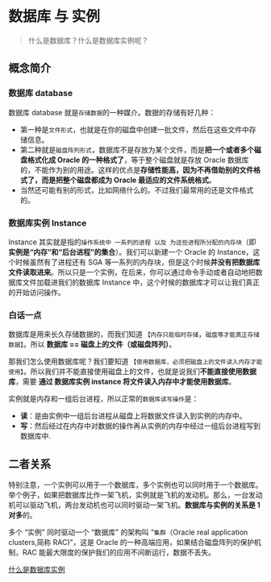 # 数据库 与 实例

> 什么是数据库？什么是数据库实例呢？

## 概念简介

### 数据库 database

数据库 database 就是`存储数据`的一种媒介。数据的存储有好几种：

- 第一种是`文件形式`，也就是在你的磁盘中创建一批文件，然后在这些文件中存储信息。
- 第二种就是`磁盘阵列形式`，数据库不是存放为某个文件，而是**把一个或者多个磁盘格式化成 Oracle 的一种格式了**，等于整个磁盘就是存放 Oracle 数据库的，不能作为别的用途。这样的优点是**存储性能高，因为不再借助别的文件格式了，而是把整个磁盘都成为 Oracle 最适应的文件系统格式**。
- 当然还可能有别的形式，比如网络什么的。不过我们最常用的还是文件格式的。

### 数据库实例 Instance

Instance 其实就是指的`操作系统中 一系列的进程 以及 为这些进程所分配的内存块`（即 **实例是“内存”和“后台进程”的集合**）。我们可以新建一个 Oracle 的 Instance，这个时候虽然有了进程还有 SGA 等一系列的内存块，但是这个时候**并没有把数据库文件读取进来**。所以只是一个实例，在后来，你可以通过命令手动或者自动地把数据库文件加载进我们的数据库 Instance 中，这个时候的数据库才可以让我们真正的开始访问操作。

### 白话一点

数据库是用来长久存储数据的，而我们知道 `【内存只能临时存储`，`磁盘等才能真正存储数据】`。所以 **数据库 == 磁盘上的文件（或磁盘阵列）**。

那我们怎么使用数据库呢？我们要知道 `【使用数据库，必须把磁盘上的文件读入内存才能使用】`。所以我们并不能直接使用磁盘上的文件，也就是说我们**不能直接使用数据库**，需要 **通过 数据库实例 instance 将文件读入内存中才能使用数据库**。

实例就是内存和一组后台进程，所以正常的`数据库读写操作`是：

- **读**：是由实例中一组后台进程从磁盘上将数据文件读入到实例的内存中。
- **写**：然后经过在内存中对数据的操作再从实例的内存中经过一组后台进程写到数据库中.

## 二者关系

特别注意，一个实例可以用于一个数据库，多个实例也可以同时用于一个数据库。举个例子，如果把数据库比作一架飞机，实例就是飞机的发动机。那么，一台发动机可以驱动飞机，两台发动机也可以同时驱动一架飞机。**数据库与实例的关系是 1 对多**的。

多个 “实例” 同时驱动一个 “数据库” 的架构叫 “`集群`（Oracle real application clusters,简称 RAC)”，这是 Oracle 的一种高端应用，如果结合磁盘阵列的保护机制，RAC 能最大限度的保护我们的应用不间断运行，数据不丢失。

[什么是数据库实例](https://www.cnblogs.com/zzdbullet/p/10931843.html)
